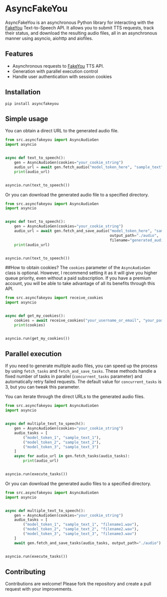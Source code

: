 # AsyncFakeYou
AsyncFakeYou is an asynchronous Python library for interacting with the [FakeYou](https://fakeyou.com) Text-to-Speech API. It allows you to submit TTS requests, track their status, and download the resulting audio files, all in an asynchronous manner using asyncio, aiohttp and aiofiles.

## Features
* Asynchronous requests to [FakeYou](https://fakeyou.com) TTS API.
* Generation with parallel execution control
* Handle user authentication with session cookies

## Installation
```
pip install asyncfakeyou
```
## Simple usage
You can obtain a direct URL to the generated audio file.

```python
from src.asyncfakeyou import AsyncAudioGen
import asyncio


async def text_to_speech():
    gen = AsyncAudioGen(cookies="your_cookie_string")
    audio_url = await gen.fetch_audio("model_token_here", "sample_text")
    print(audio_url)


asyncio.run(text_to_speech())
```
Or you can download the generated audio file to a specified directory.

```python
from src.asyncfakeyou import AsyncAudioGen
import asyncio


async def text_to_speech():
    gen = AsyncAudioGen(cookies="your_cookie_string")
    audio_url = await gen.fetch_and_save_audio("model_token_here", "sample_text",
                                               output_path="./audio",
                                               filename="generated_audio.wav")
    print(audio_url)


asyncio.run(text_to_speech())
```
##How to obtain cookies?
The `cookies` parameter of the `AsyncAudioGen` class is optional. However, I recommend setting it as it will give you higher queue priority, even without a paid subscription. If you have a premium account, you will be able to take advantage of all its benefits through this API.

```python
from src.asyncfakeyou import receive_cookies
import asyncio


async def get_my_cookies():
    cookies = await receive_cookies("your_username_or_email", "your_password")
    print(cookies)


asyncio.run(get_my_cookies())
```
## Parallel execution
If you need to generate multiple audio files, you can speed up the process by using `fetch_tasks` and `fetch_and_save_tasks`. These methods handle a fixed number of tasks in parallel (`concurrent_tasks` parameter) and automatically retry failed requests. The default value for `concurrent_tasks` is 3, but you can tweak this parameter.

You can iterate through the direct URLs to the generated audio files.

```python
from src.asyncfakeyou import AsyncAudioGen
import asyncio


async def multiple_text_to_speech():
    gen = AsyncAudioGen(cookies="your_cookie_string")
    audio_tasks = [
        ("model_token_1", "sample_text_1"),
        ("model_token_2", "sample_text_2"),
        ("model_token_3", "sample_text_3")
    ]
    async for audio_url in gen.fetch_tasks(audio_tasks):
        print(audio_url)


asyncio.run(execute_tasks())
```
Or you can download the generated audio files to a specified directory.

```python
from src.asyncfakeyou import AsyncAudioGen
import asyncio


async def multiple_text_to_speech():
    gen = AsyncAudioGen(cookies="your_cookie_string")
    audio_tasks = [
        ("model_token_1", "sample_text_1", "filename1.wav"),
        ("model_token_2", "sample_text_2", "filename2.wav"),
        ("model_token_3", "sample_text_3", "filename3.wav")
    ]
    await gen.fetch_and_save_tasks(audio_tasks, output_path="./audio")


asyncio.run(execute_tasks())
```
## Contributing
Contributions are welcome! Please fork the repository and create a pull request with your improvements.
